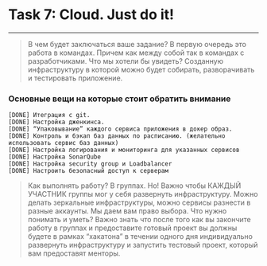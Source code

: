 # Task 7: Cloud. Just do it!
---





>В чем будет заключаться ваше задание? В первую очередь это работа в командах. Причем как между собой так в командах с разработчиками. 
>Что мы хотели бы увидеть? Созданную инфраструктуру в которой можно будет собирать, разворачивать и тестировать приложение. 


### Основные вещи на которые стоит обратить внимание

```
[DONE] Итеграция с git.
[DONE] Настройка дженкинса.
[DONE] “Упаковывание” каждого сервиса приложения в докер образ.
[DONE] Контроль и бэкап баз данных по расписанию. (желательно использовать сервис баз данных)
[DONE] Настройка логирования и мониторинга для указанных сервисов
[DONE] Настройка SonarQube
[DONE] Настройка security group и Loadbalancer
[DONE] Настроить безопасный доступ к серверам
```

> Как выполнять работу? В группах. Но! Важно чтобы КАЖДЫЙ УЧАСТНИК группы мог у себя развернуть инфраструктуру. Можно делать зеркальные инфраструктуры, можно
> сервисы разнести в разные аккаунты. Мы даем вам право выбора. 
> Что нужно понимать и уметь? Важно знать что после того как вы закончите работу в группах и предоставите готовый проект вы должны будете в рамках “хакатона” в
> течении одного дня индивидуально развернуть инфраструктуру и запустить тестовый проект, который вам предоставят менторы. 